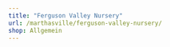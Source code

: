 ```yaml
---
title: "Ferguson Valley Nursery"
url: /marthasville/ferguson-valley-nursery/
shop: Allgemein
---
```

